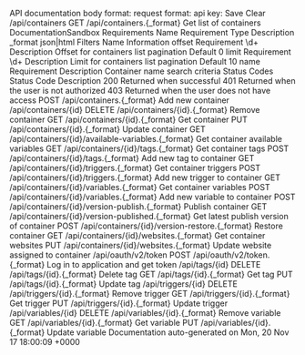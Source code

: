 API documentation body format:   request format:   api key:
  Save  Clear
/api/containers
GET  /api/containers.{_format} Get list of containers
DocumentationSandbox
Requirements
Name	Requirement	Type	Description
_format	json|html
Filters
Name	Information
offset
Requirement	\d+
Description	Offset for containers list pagination
Default	0
limit
Requirement	\d+
Description	Limit for containers list pagination
Default	10
name
Requirement
Description	Container name search criteria
Status Codes
Status Code	Description
200
Returned when successful
401
Returned when the user is not authorized
403
Returned when the user does not have access
POST  /api/containers.{_format} Add new container
/api/containers/{id}
DELETE  /api/containers/{id}.{_format} Remove container
GET  /api/containers/{id}.{_format} Get container
PUT  /api/containers/{id}.{_format} Update container
GET  /api/containers/{id}/available-variables.{_format} Get container available variables
GET  /api/containers/{id}/tags.{_format} Get container tags
POST  /api/containers/{id}/tags.{_format} Add new tag to container
GET  /api/containers/{id}/triggers.{_format} Get container triggers
POST  /api/containers/{id}/triggers.{_format} Add new trigger to container
GET  /api/containers/{id}/variables.{_format} Get container variables
POST  /api/containers/{id}/variables.{_format} Add new variable to container
POST  /api/containers/{id}/version-publish.{_format} Publish container
GET  /api/containers/{id}/version-published.{_format} Get latest publish version of container
POST  /api/containers/{id}/version-restore.{_format} Restore container
GET  /api/containers/{id}/websites.{_format} Get container websites
PUT  /api/containers/{id}/websites.{_format} Update website assigned to container
/api/oauth/v2/token
POST /api/oauth/v2/token.{_format} Log in to application and get token
/api/tags/{id}
DELETE  /api/tags/{id}.{_format} Delete tag
GET  /api/tags/{id}.{_format} Get tag
PUT  /api/tags/{id}.{_format} Update tag
/api/triggers/{id}
DELETE  /api/triggers/{id}.{_format} Remove trigger
GET  /api/triggers/{id}.{_format} Get trigger
PUT  /api/triggers/{id}.{_format} Update trigger
/api/variables/{id}
DELETE  /api/variables/{id}.{_format} Remove variable
GET  /api/variables/{id}.{_format} Get variable
PUT  /api/variables/{id}.{_format} Update variable
Documentation auto-generated on Mon, 20 Nov 17 18:00:09 +0000